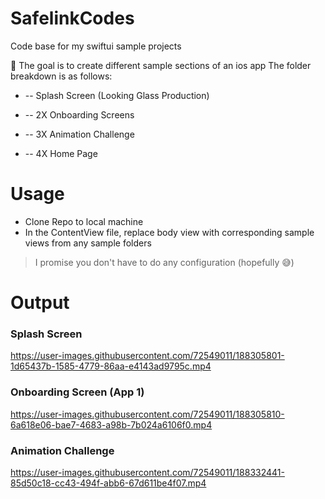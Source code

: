 # SafelinkCodes
Code base for my swiftui sample projects

🥅 The goal is to create different sample sections of an ios app
The folder breakdown is as follows:

* -- Splash Screen (Looking Glass Production)

* -- 2X Onboarding Screens

* -- 3X Animation Challenge 

* -- 4X Home Page

# Usage 

* Clone Repo to local machine
* In the ContentView file, replace body view with corresponding sample views from any sample folders 
 > I promise you don't have to do any configuration (hopefully 😅)

# Output

### Splash Screen

https://user-images.githubusercontent.com/72549011/188305801-1d65437b-1585-4779-86aa-e4143ad9795c.mp4

### Onboarding Screen (App 1)
https://user-images.githubusercontent.com/72549011/188305810-6a618e06-bae7-4683-a98b-7b024a6106f0.mp4

### Animation Challenge
https://user-images.githubusercontent.com/72549011/188332441-85d50c18-cc43-494f-abb6-67d611be4f07.mp4
